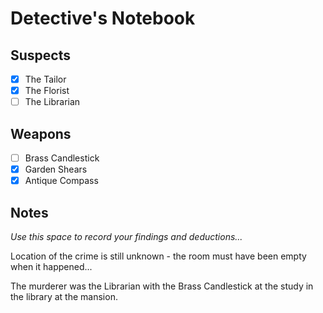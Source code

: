 # Detective's Notebook

## Suspects
- [x] The Tailor
- [x] The Florist
- [ ] The Librarian

## Weapons
- [ ] Brass Candlestick
- [x] Garden Shears
- [x] Antique Compass

## Notes
*Use this space to record your findings and deductions...*

Location of the crime is still unknown - the room must have been empty when it happened...

The murderer was the Librarian with the Brass Candlestick at the study in the library at the mansion.
